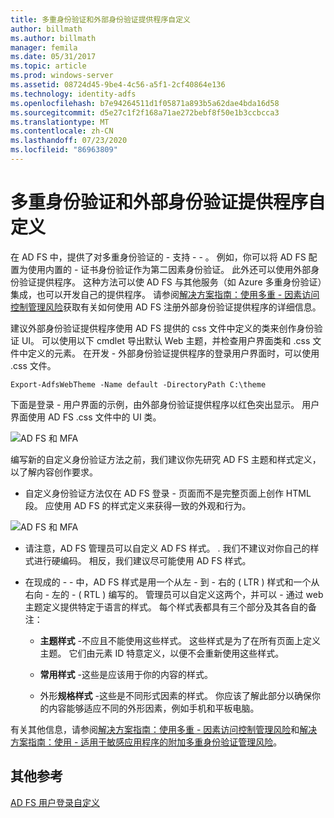 ```yaml
---
title: 多重身份验证和外部身份验证提供程序自定义
author: billmath
ms.author: billmath
manager: femila
ms.date: 05/31/2017
ms.topic: article
ms.prod: windows-server
ms.assetid: 08724d45-9be4-4c56-a5f1-2cf40864e136
ms.technology: identity-adfs
ms.openlocfilehash: b7e94264511d1f05871a893b5a62dae4bda16d58
ms.sourcegitcommit: d5e27c1f2f168a71ae272bebf8f50e1b3ccbcca3
ms.translationtype: MT
ms.contentlocale: zh-CN
ms.lasthandoff: 07/23/2020
ms.locfileid: "86963809"
---
```

# <a name="multi-factor-authentication-and-external-authentication-providers-customization"></a>多重身份验证和外部身份验证提供程序自定义 



在 AD FS 中，提供了对多重身份验证的 \- 支持 \- \- 。 例如，你可以将 AD FS 配置为使用内置的 \- 证书身份验证作为第二因素身份验证。 此外还可以使用外部身份验证提供程序。 这种方法可以使 AD FS 与其他服务（如 Azure 多重身份验证）集成，也可以开发自己的提供程序。 请参阅[解决方案指南：使用多重 \- 因素访问控制管理风险](./manage-risk-with-conditional-access-control.md)获取有关如何使用 AD FS 注册外部身份验证提供程序的详细信息。  
  
建议外部身份验证提供程序使用 AD FS 提供的 css 文件中定义的类来创作身份验证 UI。 可以使用以下 cmdlet 导出默认 Web 主题，并检查用户界面类和 .css 文件中定义的元素。 在开发 \- 外部身份验证提供程序的登录用户界面时，可以使用 .css 文件。  
  

    Export-AdfsWebTheme -Name default -DirectoryPath C:\theme  
 
  
下面是登录 \- 用户界面的示例，由外部身份验证提供程序以红色突出显示。 用户界面使用 AD FS .css 文件中的 UI 类。  
  
![AD FS 和 MFA](media/AD-FS-user-sign-in-customization/ADFS_Blue_Custom8.png)  
  
编写新的自定义身份验证方法之前，我们建议你先研究 AD FS 主题和样式定义，以了解内容创作要求。  
  
-   自定义身份验证方法仅在 AD FS 登录 \- 页面而不是完整页面上创作 HTML 段。 应使用 AD FS 的样式定义来获得一致的外观和行为。  
  
![AD FS 和 MFA](media/AD-FS-user-sign-in-customization/ADFS_Blue_Custom9.png)  
  
-   请注意，AD FS 管理员可以自定义 AD FS 样式。 . 我们不建议对你自己的样式进行硬编码。 相反，我们建议尽可能使用 AD FS 样式。  
  
-   在现成的 \- \- 中，AD FS 样式是用一个从左 \- 到 \- 右的 \( LTR \) 样式和一个从右向 \- 左的 \- \( RTL \) 编写的。 管理员可以自定义这两个，并可以 \- 通过 web 主题定义提供特定于语言的样式。 每个样式表都具有三个部分及其各自的备注：  
  
    -   **主题样式** \-不应且不能使用这些样式。 这些样式是为了在所有页面上定义主题。 它们由元素 ID 特意定义，以便不会重新使用这些样式。  
  
    -   **常用样式** \-这些是应该用于你的内容的样式。  
  
    -   外形**规格样式** \-这些是不同形式因素的样式。 你应该了解此部分以确保你的内容能够适应不同的外形因素，例如手机和平板电脑。  
  
有关其他信息，请参阅[解决方案指南：使用多重 \- 因素访问控制管理风险](./manage-risk-with-conditional-access-control.md)和[解决方案指南：使用 \- 适用于敏感应用程序的附加多重身份验证管理风险](https://tnstage.redmond.corp.microsoft.com/library/dn280949.aspx)。  

## <a name="additional-references"></a>其他参考 
[AD FS 用户登录自定义](AD-FS-user-sign-in-customization.md) 
